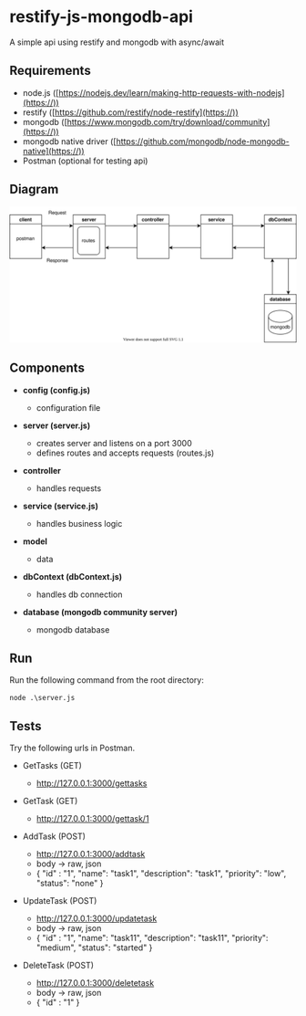 # restify-js-mongodb-api

A simple api using restify and mongodb with async/await

## Requirements

* node.js ([https://nodejs.dev/learn/making-http-requests-with-nodejs](https://))
* restify ([https://github.com/restify/node-restify](https://))
* mongodb ([https://www.mongodb.com/try/download/community](https://))
* mongodb native driver ([https://github.com/mongodb/node-mongodb-native](https://))
* Postman (optional for testing api)

## Diagram

![Alt text](./diagram.svg)

## Components

* **config (config.js)**

  - configuration file

* **server (server.js)**

  - creates server and listens on a port 3000
  - defines routes and accepts requests (routes.js)
* **controller**

  - handles requests
* **service (service.js)**

  - handles business logic
* **model**

  - data
* **dbContext (dbContext.js)**

  - handles db connection
* **database (mongodb community server)**

  - mongodb database 

## Run

Run the following command from the root directory:

```
node .\server.js
```

## Tests

Try the following urls in Postman.

* GetTasks (GET)

  * http://127.0.0.1:3000/gettasks
* GetTask (GET)

  * http://127.0.0.1:3000/gettask/1
* AddTask (POST)

  * http://127.0.0.1:3000/addtask
  * body -> raw, json
  * { "id" : "1", "name": "task1", "description": "task1", "priority": "low", "status": "none" }
* UpdateTask (POST)

  * http://127.0.0.1:3000/updatetask
  * body -> raw, json
  * { "id" : "1", "name": "task11", "description": "task11", "priority": "medium", "status": "started" }
* DeleteTask (POST)

  * http://127.0.0.1:3000/deletetask
  * body -> raw, json
  * { "id" : "1" }
